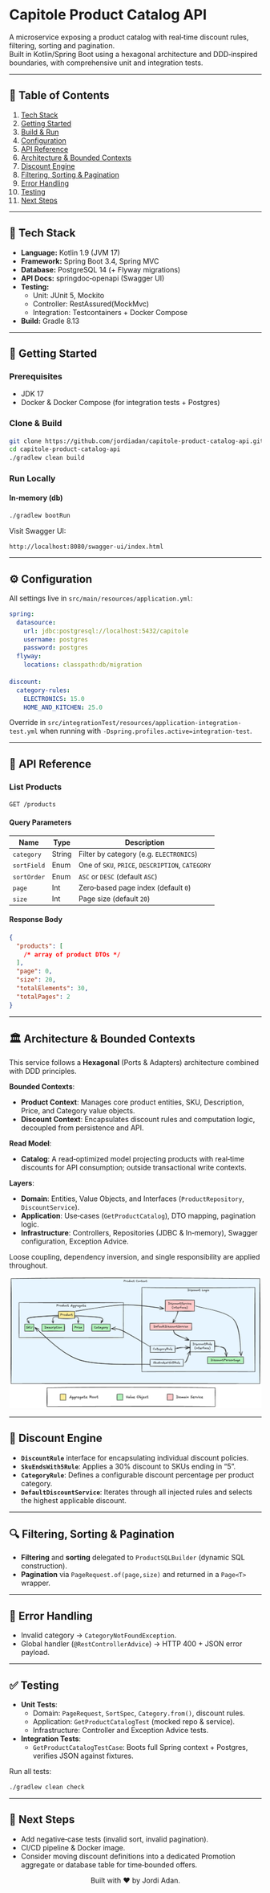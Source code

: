 # Capitole Product Catalog API

A microservice exposing a product catalog with real‑time discount rules, filtering, sorting and pagination.  
Built in Kotlin/Spring Boot using a hexagonal architecture and DDD‐inspired boundaries, with comprehensive unit and
integration tests.

---

## 📝 Table of Contents

1. [Tech Stack](#-tech-stack)
2. [Getting Started](#-getting-started)
3. [Build & Run](#-build--run)
4. [Configuration](#-configuration)
5. [API Reference](#-api-reference)
6. [Architecture & Bounded Contexts](#-architecture--bounded-contexts)
7. [Discount Engine](#-discount-engine)
8. [Filtering, Sorting & Pagination](#-filtering-sorting--pagination)
9. [Error Handling](#-error-handling)
10. [Testing](#-testing)
11. [Next Steps](#-next-steps)

---

## 🔧 Tech Stack

- **Language:** Kotlin 1.9 (JVM 17)
- **Framework:** Spring Boot 3.4, Spring MVC
- **Database:** PostgreSQL 14 (+ Flyway migrations)
- **API Docs:** springdoc‑openapi (Swagger UI)
- **Testing:**
    - Unit: JUnit 5, Mockito
    - Controller: RestAssured(MockMvc)
    - Integration: Testcontainers + Docker Compose
- **Build:** Gradle 8.13

---

## 🚀 Getting Started

### Prerequisites

- JDK 17
- Docker & Docker Compose (for integration tests + Postgres)

### Clone & Build

```bash
git clone https://github.com/jordiadan/capitole-product-catalog-api.git
cd capitole-product-catalog-api
./gradlew clean build
```

### Run Locally

#### In‑memory (db)

```bash
./gradlew bootRun
```

Visit Swagger UI:
```
http://localhost:8080/swagger-ui/index.html
```

---

## ⚙️ Configuration

All settings live in `src/main/resources/application.yml`:

```yaml
spring:
  datasource:
    url: jdbc:postgresql://localhost:5432/capitole
    username: postgres
    password: postgres
  flyway:
    locations: classpath:db/migration

discount:
  category-rules:
    ELECTRONICS: 15.0
    HOME_AND_KITCHEN: 25.0
```

Override in `src/integrationTest/resources/application-integration-test.yml` when running with
`-Dspring.profiles.active=integration-test`.

---

## 📖 API Reference

### List Products

```
GET /products
```

#### Query Parameters

| Name        | Type   | Description                                      |
|-------------|--------|--------------------------------------------------|
| `category`  | String | Filter by category (e.g. `ELECTRONICS`)          |
| `sortField` | Enum   | One of `SKU`, `PRICE`, `DESCRIPTION`, `CATEGORY` |
| `sortOrder` | Enum   | `ASC` or `DESC` (default `ASC`)                  |
| `page`      | Int    | Zero‑based page index (default `0`)              |
| `size`      | Int    | Page size (default `20`)                         |

#### Response Body

```json
{
  "products": [
    /* array of product DTOs */
  ],
  "page": 0,
  "size": 20,
  "totalElements": 30,
  "totalPages": 2
}
```

---

## 🏛 Architecture & Bounded Contexts

This service follows a **Hexagonal** (Ports & Adapters) architecture combined with DDD principles.

**Bounded Contexts**:

- **Product Context**: Manages core product entities, SKU, Description, Price, and Category value objects.
- **Discount Context**: Encapsulates discount rules and computation logic, decoupled from persistence and API.

**Read Model**:

- **Catalog**: A read‑optimized model projecting products with real‑time discounts for API consumption; outside
  transactional write contexts.

**Layers**:

- **Domain**: Entities, Value Objects, and Interfaces (`ProductRepository`, `DiscountService`).
- **Application**: Use‑cases (`GetProductCatalog`), DTO mapping, pagination logic.
- **Infrastructure**: Controllers, Repositories (JDBC & In‑memory), Swagger configuration, Exception Advice.

Loose coupling, dependency inversion, and single responsibility are applied throughout.

![Alt text](docs/products-context-ddd.png)

---

## 🔢 Discount Engine

- **`DiscountRule`** interface for encapsulating individual discount policies.
- **`SkuEndsWith5Rule`**: Applies a 30% discount to SKUs ending in “5”.
- **`CategoryRule`**: Defines a configurable discount percentage per product category.
- **`DefaultDiscountService`**: Iterates through all injected rules and selects the highest applicable discount.

---

## 🔍 Filtering, Sorting & Pagination

- **Filtering** and **sorting** delegated to `ProductSQLBuilder` (dynamic SQL construction).
- **Pagination** via `PageRequest.of(page,size)` and returned in a `Page<T>` wrapper.

---

## 🚨 Error Handling

- Invalid category → `CategoryNotFoundException`.
- Global handler (`@RestControllerAdvice`) → HTTP 400 + JSON error payload.

---

## ✅ Testing

- **Unit Tests**:
    - Domain: `PageRequest`, `SortSpec`, `Category.from()`, discount rules.
    - Application: `GetProductCatalogTest` (mocked repo & service).
    - Infrastructure: Controller and Exception Advice tests.
- **Integration Tests**:
    - `GetProductCatalogTestCase`: Boots full Spring context + Postgres, verifies JSON against fixtures.

Run all tests:
```bash
./gradlew clean check
```

---

## 🎯 Next Steps

- Add negative‑case tests (invalid sort, invalid pagination).
- CI/CD pipeline & Docker image.
- Consider moving discount definitions into a dedicated Promotion aggregate or database table for time‑bounded offers.

<p align="center">Built with ❤️ by Jordi Adan.</p>

